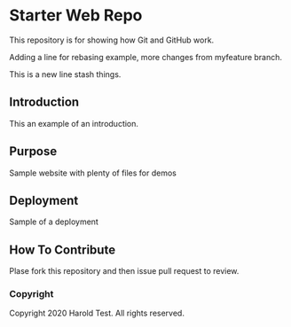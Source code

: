 # Starter Web Repo

This repository is for showing how Git and GitHub work. 

Adding a line for rebasing example, more changes from myfeature branch.

This is a new line stash things.

## Introduction

This an example of an introduction.

## Purpose

Sample website with plenty of files for demos

## Deployment

Sample of a deployment

## How To Contribute

Plase fork this repository and then issue pull request to review.

### Copyright

Copyright 2020 Harold Test. All rights reserved.
